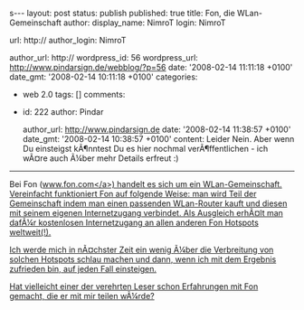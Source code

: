 s---
layout: post
status: publish
published: true
title: Fon, die WLan-Gemeinschaft
author:
  display_name: NimroT
  login: NimroT
  
  url: http://
author_login: NimroT

author_url: http://
wordpress_id: 56
wordpress_url: http://www.pindarsign.de/webblog/?p=56
date: '2008-02-14 11:11:18 +0100'
date_gmt: '2008-02-14 10:11:18 +0100'
categories:
- web 2.0
tags: []
comments:
- id: 222
  author: Pindar
  
  author_url: http://www.pindarsign.de
  date: '2008-02-14 11:38:57 +0100'
  date_gmt: '2008-02-14 10:38:57 +0100'
  content: Leider Nein. Aber wenn Du einsteigst k&Atilde;&para;nntest Du es hier nochmal
    ver&Atilde;&para;ffentlichen - ich w&Atilde;&curren;re auch &Atilde;&frac14;ber
    mehr Details erfreut :)
---
<p>Bei Fon (<a HREF="http:&#47;&#47;www.fon.com">www.fon.com<&#47;a>) handelt es sich um ein WLan-Gemeinschaft. Vereinfacht funktioniert Fon auf folgende Weise: man wird Teil der Gemeinschaft indem man einen passenden WLan-Router kauft und diesen mit seinem eigenen Internetzugang verbindet. Als Ausgleich erh&Atilde;&curren;lt man daf&Atilde;&frac14;r kostenlosen Internetzugang an allen anderen Fon Hotspots weltweit(!).</p>
<p>Ich werde mich in n&Atilde;&curren;chster Zeit ein wenig &Atilde;&frac14;ber die Verbreitung von solchen Hotspots schlau machen und dann, wenn ich mit dem Ergebnis zufrieden bin, auf jeden Fall einsteigen.</p>
<p>Hat vielleicht einer der verehrten Leser schon Erfahrungen mit Fon gemacht, die er mit mir teilen w&Atilde;&frac14;rde?</p>

